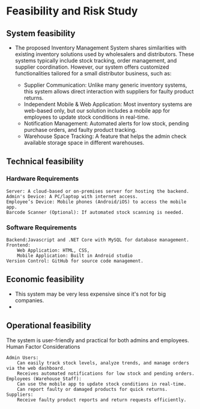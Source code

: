 # Feasibility and Risk Study

##  System feasibility
- The proposed Inventory Management System shares similarities with existing inventory solutions used by wholesalers and distributors. These systems typically include stock tracking, order management, and supplier coordination. However, our system offers customized functionalities tailored for a small distributor business, such as:

    - Supplier Communication: Unlike many generic inventory systems, this system allows direct interaction with suppliers for faulty product returns.
    - Independent Mobile & Web Application: Most inventory systems are web-based only, but our solution includes a mobile app for employees to update stock conditions in real-time.
    - Notification Management: Automated alerts for low stock, pending purchase orders, and faulty product tracking.
    - Warehouse Space Tracking: A feature that helps the admin check available storage space in different warehouses.
  
##  Technical feasibility
### Hardware Requirements

    Server: A cloud-based or on-premises server for hosting the backend.
    Admin's Device: A PC/laptop with internet access.
    Employee’s Device: Mobile phones (Android/iOS) to access the mobile app.
    Barcode Scanner (Optional): If automated stock scanning is needed.

### Software Requirements

    Backend:Javascript and .NET Core with MySQL for database management.
    Frontend:
        Web Application: HTML, CSS, 
        Mobile Application: Built in Android studio
    Version Control: GitHub for source code management.

## Economic feasibility
- This system may be very less expensive since it's not for big companies.
- 
## Operational feasibility
The system is user-friendly and practical for both admins and employees.
Human Factor Considerations

    Admin Users:
        Can easily track stock levels, analyze trends, and manage orders via the web dashboard.
        Receives automated notifications for low stock and pending orders.
    Employees (Warehouse Staff):
        Can use the mobile app to update stock conditions in real-time.
        Can report faulty or damaged products for quick returns.
    Suppliers:
        Receive faulty product reports and return requests efficiently.